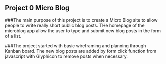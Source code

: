 ## Project 0 Micro Blog

###The main purpose of this project is to create a Micro Blog site to allow people to write really short public blog posts. THe homepage of the microblog app allow the user to type and submit new blog posts in the form of a list. 

###The project started with basic wireframing and planning through Kanban board. The new blog posts are added by form click function from javascript with Glyphicon to remove posts when necessary. 